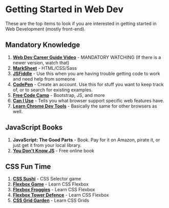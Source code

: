 # Getting Started in Web Dev

These are the top items to look if you are interested in getting started in Web Development (mostly front-end).

## Mandatory Knowledge

1. **[Web Dev Career Guide Video](https://www.youtube.com/watch?v=sBzRwzY7G-k)** - MANDATORY WATCHING (If there is a newer version, watch that)
1. **[MarkSheet](http://marksheet.io)** - HTML/CSS/Sass
1. **[JSFiddle](http://JSFiddle.net)** - Use this when you are having trouble getting code to work and need help from someone
1. **[CodePen](http://CodePen.io)** - Create an account. Use this for stuff you want to keep track of, or to search for existing examples.
1. **[Free Code Camp](http://freecodecamp.com)** - Bootstrap, JS, and more
1. **[Can I Use](http://caniuse.com)** - Tells you what browser support specific web features have.
1. **[Learn Chrome Dev Tools](https://www.codeschool.com/courses/discover-devtools)** - Basically the same for other browsers as well.

## JavaScript Books

1. **JavaScript: The Good Parts** - Book. Pay for it on Amazon, pirate it, or just get it from your local library.
1. **[You Don't Know JS](https://github.com/getify/You-Dont-Know-JS)** - Free online book

## CSS Fun Time

1. **[CSS Sushi](https://flukeout.github.io)** - CSS Selector game
1. **[Flexbox Game](http://flexboxgame.com)** - Learn CSS Flexbox
1. **[Flexbox Froggies](https://flexboxfroggy.com)** - Learn CSS Flexbox
1. **[Flexbox Tower Defence](http://www.flexboxdefense.com)** - Learn CSS Flexbox
1. **[CSS Grid Garden](https://cssgridgarden.com)** - Learn CSS Grids

